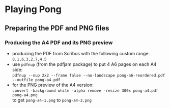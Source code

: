 # Playing Pong

## Preparing the PDF and PNG files

### Producing the A4 PDF and its PNG preview

- producing the PDF from Scribus with the following custom range:  
  `8,1,6,3,2,7,4,5`
- use `pdfnup` (from the pdfjam package) to put 4 A6 pages on each A4 side:  
  `pdfnup --nup 2x2 --frame false --no-landscape pong-a6-reordered.pdf --outfile pong-a4.pdf`
- for the PNG preview of the A4 version:  
  `convert -background white -alpha remove -resize 300x pong-a4.pdf pong-a4.png`  
  to get `pong-a4-1.png` to `pong-a4-3.png`
